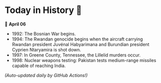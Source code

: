 # Today in History 📅

📅 **April 06**

- 1992: The Bosnian War begins.
- 1994: The Rwandan genocide begins when the aircraft carrying Rwandan president Juvénal Habyarimana and Burundian president Cyprien Ntaryamira is shot down.
- 1997: In Greene County, Tennessee, the Lillelid murders occur.
- 1998: Nuclear weapons testing: Pakistan tests medium-range missiles capable of reaching India.

*(Auto-updated daily by GitHub Actions!)*
